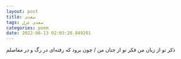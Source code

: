 ```yaml
---
layout: post
title: سعدی
tags: سعدی غزل
categories: poem
date: 2022-06-13 02:03:28.849201
---
```


ذکر تو از زبان من فکر تو از جنان من / چون برود که رفته‌ای در رگ و در مفاصلم